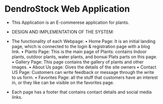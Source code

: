 # DendroStock Web Application
- This Application is an E-commerese application for plants. 
- DESIGN AND IMPLEMENTATION OF THE SYSTEM:

- The functionality of each Webpage:
•	Home Page: It is an initial landing page, which is connected to the login & registration page with a blog link.
•	Plants Page: This is the main page of Plants: contains Indoor plants, outdoor plants, water plants, and bonsai Plats parts on this page.
•	Gallery Page: This page contains the gallery of plants and other images. 
•	About Us page: Gives the details of the site owners
•	Contact US Page: Customers can write feedback or message through the write to us form.
•	Favorites Page: all the stuff that customers have an interest in, or they like can be visible on the favorites page.
- Each page has a footer that contains contact details and social media links.
